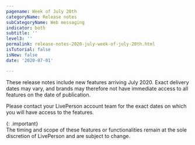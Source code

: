 ```yaml
---
pagename: Week of July 20th
categoryName: Release notes
subCategoryName: Web messaging
indicator: both
subtitle: ''
level3: ''
permalink: release-notes-2020-july-week-of-july-20th.html
isTutorial: false
isNew: false
date: '2020-07-01'

---
```


These release notes include new features arriving July 2020. Exact delivery dates may vary, and brands may therefore not have immediate access to all features on the date of publication.

Please contact your LivePerson account team for the exact dates on which you will have access to the features.

{: .important}  
The timing and scope of these features or functionalities remain at the sole discretion of LivePerson and are subject to change.
